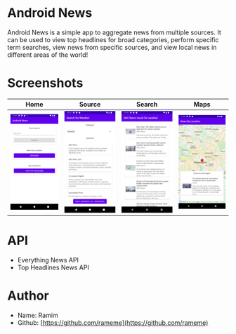 # Android News
Android News is a simple app to aggregate news from multiple sources. It can be used to view top headlines for broad categories, perform specific term searches, view news from specific sources, and view local news in different areas of the world!

# Screenshots
Home | Source | Search | Maps |
:-------------------------:|:-------------------------:|:-------------------------:|:-------------------------:|
![](./Screenshots/home.png) | ![](./Screenshots/sources.png) | ![](./Screenshots/search.png) | ![](./Screenshots/map.png)

# API
+ Everything News API
+ Top Headlines News API

# Author
- Name: Ramim 
- Github: [https://github.com/rameme](https://github.com/rameme)